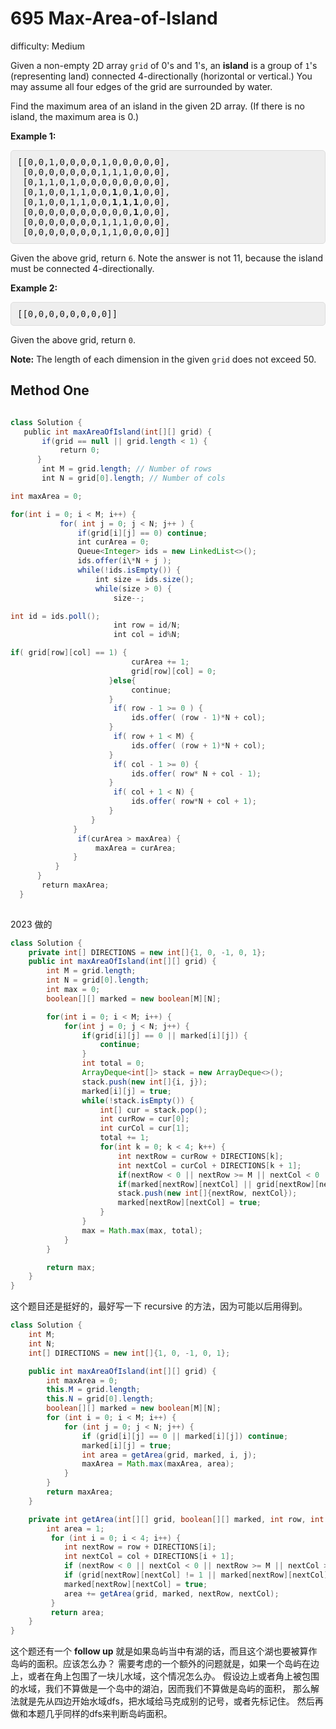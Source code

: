 # 695 Max-Area-of-Island

difficulty: Medium

<style>
        section pre{
          background-color: #eee;
          border: 1px solid #ddd;
          padding:10px;
          border-radius: 5px;
        }
      </style>
<section>
<div><p>Given a non-empty 2D array <code>grid</code> of 0's and 1's, an <b>island</b> is a group of <code>1</code>'s (representing land) connected 4-directionally (horizontal or vertical.) You may assume all four edges of the grid are surrounded by water.</p>
<p>Find the maximum area of an island in the given 2D array. (If there is no island, the maximum area is 0.)</p>
<p><b>Example 1:</b></p>
<pre>[[0,0,1,0,0,0,0,1,0,0,0,0,0],
 [0,0,0,0,0,0,0,1,1,1,0,0,0],
 [0,1,1,0,1,0,0,0,0,0,0,0,0],
 [0,1,0,0,1,1,0,0,<b>1</b>,0,<b>1</b>,0,0],
 [0,1,0,0,1,1,0,0,<b>1</b>,<b>1</b>,<b>1</b>,0,0],
 [0,0,0,0,0,0,0,0,0,0,<b>1</b>,0,0],
 [0,0,0,0,0,0,0,1,1,1,0,0,0],
 [0,0,0,0,0,0,0,1,1,0,0,0,0]]
</pre>
Given the above grid, return <code>6</code>. Note the answer is not 11, because the island must be connected 4-directionally.
<p><b>Example 2:</b></p>
<pre>[[0,0,0,0,0,0,0,0]]</pre>
Given the above grid, return <code>0</code>.
<p><b>Note:</b> The length of each dimension in the given <code>grid</code> does not exceed 50.</p>
</div></section>
 
 ## Method One 
 
``` Java

class Solution {
   public int maxAreaOfIsland(int[][] grid) {
       if(grid == null || grid.length < 1) {
           return 0;
      }
       int M = grid.length; // Number of rows
       int N = grid[0].length; // Number of cols

int maxArea = 0;

for(int i = 0; i < M; i++) {
           for( int j = 0; j < N; j++ ) {
               if(grid[i][j] == 0) continue;
               int curArea = 0;
               Queue<Integer> ids = new LinkedList<>();
               ids.offer(i\*N + j );
               while(!ids.isEmpty()) {
                   int size = ids.size();
                   while(size > 0) {
                       size--;

int id = ids.poll();
                       int row = id/N;
                       int col = id%N;

if( grid[row][col] == 1) {
                           curArea += 1;
                           grid[row][col] = 0;
                      }else{
                           continue;
                      }
                       if( row - 1 >= 0 ) {
                           ids.offer( (row - 1)*N + col);
                      }
                       if( row + 1 < M) {
                           ids.offer( (row + 1)*N + col);
                      }
                       if( col - 1 >= 0) {
                           ids.offer( row* N + col - 1);
                      }
                       if( col + 1 < N) {
                           ids.offer( row*N + col + 1);
                      }
                  }
              }
               if(curArea > maxArea) {
                   maxArea = curArea;
              }
          }
      }
       return maxArea;
  }
​

````

2023 做的
```java
class Solution {
    private int[] DIRECTIONS = new int[]{1, 0, -1, 0, 1};
    public int maxAreaOfIsland(int[][] grid) {
        int M = grid.length;
        int N = grid[0].length;
        int max = 0;
        boolean[][] marked = new boolean[M][N];

        for(int i = 0; i < M; i++) {
            for(int j = 0; j < N; j++) {
                if(grid[i][j] == 0 || marked[i][j]) {
                    continue;
                }
                int total = 0;
                ArrayDeque<int[]> stack = new ArrayDeque<>();
                stack.push(new int[]{i, j});
                marked[i][j] = true;
                while(!stack.isEmpty()) {
                    int[] cur = stack.pop();
                    int curRow = cur[0];
                    int curCol = cur[1];
                    total += 1;
                    for(int k = 0; k < 4; k++) {
                        int nextRow = curRow + DIRECTIONS[k];
                        int nextCol = curCol + DIRECTIONS[k + 1];
                        if(nextRow < 0 || nextRow >= M || nextCol < 0 || nextCol >= N) continue;
                        if(marked[nextRow][nextCol] || grid[nextRow][nextCol] == 0) continue;
                        stack.push(new int[]{nextRow, nextCol});
                        marked[nextRow][nextCol] = true;
                    }
                }
                max = Math.max(max, total);
            }
        }

        return max;
    }
}
````

这个题目还是挺好的，最好写一下 recursive 的方法，因为可能以后用得到。



```java
class Solution {
    int M;
    int N;
    int[] DIRECTIONS = new int[]{1, 0, -1, 0, 1};

    public int maxAreaOfIsland(int[][] grid) {
        int maxArea = 0;
        this.M = grid.length;
        this.N = grid[0].length;
        boolean[][] marked = new boolean[M][N];
        for (int i = 0; i < M; i++) {
            for (int j = 0; j < N; j++) {
                if (grid[i][j] == 0 || marked[i][j]) continue;
                marked[i][j] = true;
                int area = getArea(grid, marked, i, j);
                maxArea = Math.max(maxArea, area);
            }
        }
        return maxArea;
    }

    private int getArea(int[][] grid, boolean[][] marked, int row, int col) {
        int area = 1;
         for (int i = 0; i < 4; i++) {
            int nextRow = row + DIRECTIONS[i];
            int nextCol = col + DIRECTIONS[i + 1];
            if (nextRow < 0 || nextCol < 0 || nextRow >= M || nextCol >= N) continue;
            if (grid[nextRow][nextCol] != 1 || marked[nextRow][nextCol]) continue;
            marked[nextRow][nextCol] = true;
            area += getArea(grid, marked, nextRow, nextCol);
         }
         return area;
    }
}
```


这个题还有一个 **follow up**
就是如果岛屿当中有湖的话，而且这个湖也要被算作岛屿的面积。应该怎么办？
需要考虑的一个额外的问题就是，如果一个岛屿在边上，或者在角上包围了一块儿水域，这个情况怎么办。
假设边上或者角上被包围的水域，我们不算做是一个岛中的湖泊，因而我们不算做是岛屿的面积，
那么解法就是先从四边开始水域dfs，把水域给马克成别的记号，或者先标记住。
然后再做和本题几乎同样的dfs来判断岛屿面积。